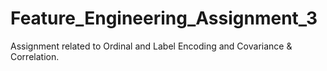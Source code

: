 # Feature_Engineering_Assignment_3
Assignment related to Ordinal and Label Encoding and Covariance & Correlation.
